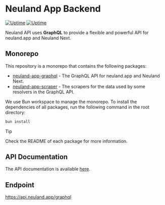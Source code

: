 # Neuland App Backend

[![Uptime](https://status.neuland.app/api/badge/6/uptime/24)](https://status.neuland.app)
[![Uptime](https://status.neuland.app/api/badge/6/avg-response/24)](https://status.neuland.app)

Neuland API uses **GraphQL** to provide a flexible and powerful API for neuland.app and Neuland Next.

## Monorepo

This repository is a monorepo that contains the following packages:

- [neuland-app-graphql](/graphql) - The GraphQL API for neuland.app and Neuland Next.
- [neuland-app-scraper](/scraper) - The scrapers for the data used by some resolvers in the GraphQL API.

We use Bun workspace to manage the monorepo. To install the dependencies of all packages, run the following command in the root directory:

```bash
bun install
```

> [!TIP]
> Check the README of each package for more information.

## API Documentation

The API documentation is available [here](https://api.neuland.app/).

## Endpoint

https://api.neuland.app/graphql
```
